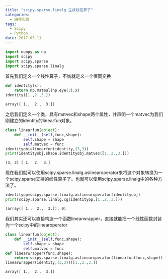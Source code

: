 ```yaml
---
title: "scipy.sparse.linalg 生成线性算子"
categories:
  - 编程实践
tags:
  - Scipy
  - Python
date: 2017-05-11
---
```


```python
import numpy as np
import scipy
import scipy.sparse
import scipy.sparse.linalg
```

首先我们定义一个线性算子，不妨就定义一个恒同变换

<!-- more -->


```python
def identity(x):
    return np.matmul(np.eye(3),x)
identity([1.,2.,3.])
```


    array([ 1.,  2.,  3.])



之后我们定义一个类，具有matvec和shape两个属性，并声明一个matvec为我们刚建立的identity的linearfun对象。


```python
class linearfun(object):
    def __init__(self,func,shape):
        self.shape = shape
        self.matvec = func
identityobj=linearfun(identity,(3,3))
print(identityobj.shape,identityobj.matvec([1.,2.,3.]))
```

    (3, 3) [ 1.  2.  3.]


现在我们就可以使用scipy.sparse.linalg.aslinearoperator来将这个对象转换为一个scipy.sparse支持的线性算子了。也就可以使用scipy.sparse.linalg中的各种方法了。


```python
identityop=scipy.sparse.linalg.aslinearoperator(identityobj)
print(scipy.sparse.linalg.cg(identityop,[1.,2.,3.]))
```

    (array([ 1.,  2.,  3.]), 0)


我们其实还可以直接构造一个函数linearwrapper，直接就能把一个线性函数封装为一个scipy中的linearoperator


```python
class linearfun(object):
    def __init__(self,func,shape):
        self.shape = shape
        self.matvec = func
def linearwrapper(func,shape):
    return scipy.sparse.linalg.aslinearoperator(linearfun(func,shape))       
linearwrapper(identity,(3,3))([1.,2.,3.])
```


    array([ 1.,  2.,  3.])

